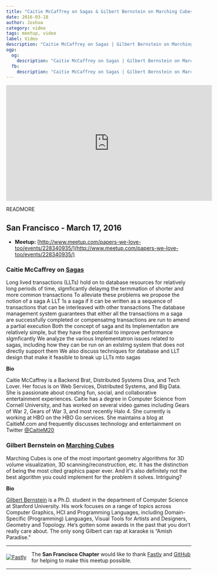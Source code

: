 ```yaml
---
title: "Caitie McCaffrey on Sagas & Gilbert Bernstein on Marching Cubes"
date: 2016-03-18
author: Joshua
category: video
tags: meetup, video
label: Video
description: "Caitie McCaffrey on Sagas | Gilbert Bernstein on Marching Cubes"
ogp:
  og:
    description: "Caitie McCaffrey on Sagas | Gilbert Bernstein on Marching Cubes"
  fb:
    description: "Caitie McCaffrey on Sagas | Gilbert Bernstein on Marching Cubes"
---
```


<iframe class="video" width="560" height="315" src="https://www.youtube.com/embed/7dc4Tl5ZHRg" frameborder="0" allowfullscreen></iframe>

READMORE

## San Francisco - March 17, 2016

* **Meetup:** [http://www.meetup.com/papers-we-love-too/events/228340935/](http://www.meetup.com/papers-we-love-too/events/228340935/)

### Caitie McCaffrey on [Sagas](https://www.cs.cornell.edu/andru/cs711/2002fa/reading/sagas.pdf)

Long lived transactions (LLTs) hold on to
database resources for relatively long periods of
time, slgmficantly delaymg the termmatlon of
shorter and more common transactions To
alleviate these problems we propose the notion of
a saga A LLT 1s a saga if it can be written as a
sequence of transactions that can be interleaved
with other transactions The database management
system guarantees that either all the transactions
m a saga are successfully completed or
compensatmg transactions are run to amend a
partial execution Both the concept of saga and
its lmplementatlon are relatively simple, but they
have the potential to improve performance
slgmficantly We analyze the various lmplementatron
issues related to sagas, including how they
can be run on an exlstmg system that does not
directly support them We also discuss techniques
for database and LLT design that make it
feasible to break up LLTs mto sagas

**Bio**

Caitie McCaffrey is a Backend Brat, Distributed Systems Diva, and Tech Lover.  Her focus is on Web Services, Distributed Systems, and Big Data. She is passionate about creating fun, social, and collaborative entertainment experiences. Caitie has a degree in Computer Science from Cornell University, and has worked on several video games including Gears of War 2, Gears of War 3, and most recently Halo 4. She currently is working at HBO on the HBO Go services. She maintains a blog at CaitieM.com and frequently discusses technology and entertainment on Twitter [@CaitieM20](https://twitter.com/CaitieM20)

### Gilbert Bernstein on [Marching Cubes](http://www.eecs.berkeley.edu/~jrs/meshpapers/LorensenCline.pdf)

Marching Cubes is one of the most important geometry algorithms for 3D volume visualization, 3D scanning/reconstruction, etc. It has the distinction of being the most cited graphics paper ever. And it's also definitely not the best algorithm you could implement for the problem it solves. Intriguing?

**Bio**

[Gilbert Bernstein](http://www.gilbertbernstein.com/) is a Ph.D. student in the department of Computer Science at Stanford University.  His work focuses on a range of topics across Computer Graphics, HCI and Programming Languages, including Domain-Specific (Programming) Languages, Visual Tools for Artists and Designers, Geometry and Topology.  He’s gotten some awards in the past that you don’t really care about.  The only song Gilbert can rap at karaoke is “Amish Paradise."

---

<p style="display: flex; flex-direction: row; justify-content: center; align-items: center;">
<a href="https://www.fastly.com/"><img src="http://photos2.meetupstatic.com/photos/sponsor/2/2/3/a/iab120x90_2348762.jpeg" alt="Fastly" title="Fastly" style="margin: 0 1em 0 0;"></a> <span style="flex: 1;">The <strong>San Francisco Chapter</strong> would like to thank <a href="http://www.fastly.com">Fastly</a> and <a href="http://github.com/">GitHub</a> for helping to make this meetup possible.</span>
</p>

---
